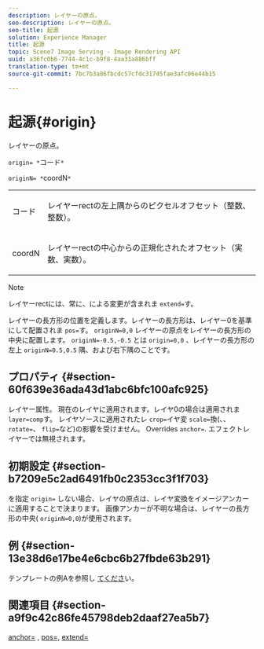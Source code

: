 ```yaml
---
description: レイヤーの原点。
seo-description: レイヤーの原点。
seo-title: 起源
solution: Experience Manager
title: 起源
topic: Scene7 Image Serving - Image Rendering API
uuid: a36fc0b6-7744-4c1c-b9f8-4aa31a886bff
translation-type: tm+mt
source-git-commit: 7bc7b3a86fbcdc57cfdc31745fae3afc06e44b15

---
```



# 起源{#origin}

レイヤーの原点。

`origin= *`コード`*`

`originN= *`coordN`*`

<table id="simpletable_A270FD92B1E841FE81F5AB300351FE01"> 
 <tr class="strow"> 
  <td class="stentry"> <p><span class="varname"> コード</span> </p></td> 
  <td class="stentry"> <p>レイヤーrectの左上隅からのピクセルオフセット（整数、整数）。 </p></td> 
 </tr> 
 <tr class="strow"> 
  <td class="stentry"> <p><span class="varname"> coordN</span> </p></td> 
  <td class="stentry"> <p>レイヤーrectの中心からの正規化されたオフセット（実数、実数）。 </p></td> 
 </tr> 
</table>

>[!NOTE]
>
>レイヤーrectには、常に、による変更が含まれま `extend=`す。

レイヤーの長方形の位置を定義します。レイヤーの長方形は、レイヤー0を基準にして配置されま `pos=`す。 `originN=0,0` レイヤーの原点をレイヤーの長方形の中央に配置します。 `originN=-0.5,-0.5` とは `origin=0,0` 、レイヤーの長方形の左上 `originN=0.5,0.5` 隅、および右下隅のことです。

## プロパティ {#section-60f639e36ada43d1abc6bfc100afc925}

レイヤー属性。 現在のレイヤに適用されます。レイヤ0の場合は適用されま `layer=comp`す。 レイヤソースに適用されたレ `crop=`イヤ変 `scale=`換(、、 `rotate=`、 `flip=`など)の影響を受けません。 Overrides `anchor=`. エフェクトレイヤーでは無視されます。

## 初期設定 {#section-b7209e5c2ad6491fb0c2353cc3f1f703}

を指定 `origin=` しない場合、レイヤの原点は、レイヤ変換をイメージアンカーに適用することで決まります。 画像アンカーが不明な場合は、レイヤーの長方形の中央( `originN=0,0`)が使用されます。

## 例 {#section-13e38d6e17be4e6cbc6b27fbde63b291}

テンプレートの例Aを参照し [てくださ](../../../../../is-api/http-ref/image-serving-api-ref/c-http-protocol-reference/c-templates/c-templates.md#concept-3cd2d2adae0e41b2979b9640244d4d3e)い。

## 関連項目 {#section-a9f9c42c86fe45798deb2daaf27ea5b7}

[anchor=](../../../../../is-api/http-ref/image-serving-api-ref/c-http-protocol-reference/c-command-reference/r-anchor.md#reference-6661e548ab284b82828d8d94c8ddeb7c) , [pos=](../../../../../is-api/http-ref/image-serving-api-ref/c-http-protocol-reference/c-command-reference/r-pos.md#reference-65de948f4b404f1182b22119ca332143), [extend=](../../../../../is-api/http-ref/image-serving-api-ref/c-http-protocol-reference/c-command-reference/r-extend.md#reference-7e9156beb285459d830e2d56782a74ac)
